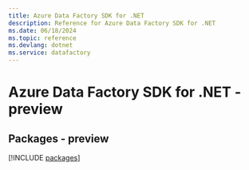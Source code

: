 ```yaml
---
title: Azure Data Factory SDK for .NET
description: Reference for Azure Data Factory SDK for .NET
ms.date: 06/18/2024
ms.topic: reference
ms.devlang: dotnet
ms.service: datafactory
---
```

# Azure Data Factory SDK for .NET - preview
## Packages - preview
[!INCLUDE [packages](data-factory-index.md)]